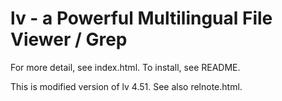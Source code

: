 # lv - a Powerful Multilingual File Viewer / Grep

For more detail, see index.html.
To install, see README.

This is modified version of lv 4.51.
See also relnote.html.

